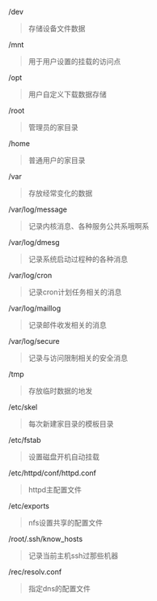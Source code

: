 /dev

 >存储设备文件数据

/mnt

>用于用户设置的挂载的访问点

/opt

> 用户自定义下载数据存储

/root

> 管理员的家目录

/home

>  普通用户的家目录

/var

> 存放经常变化的数据

/var/log/message

> 记录内核消息、各种服务公共系哦啊系

/var/log/dmesg

> 记录系统启动过程种的各种消息

/var/log/cron

>  记录cron计划任务相关的消息

/var/log/maillog

> 记录邮件收发相关的消息

/var/log/secure

> 记录与访问限制相关的安全消息

/tmp

> 存放临时数据的地发

/etc/skel

> 每次新建家目录的模板目录

/etc/fstab

> 设置磁盘开机自动挂载

/etc/httpd/conf/httpd.conf

> httpd主配置文件

/etc/exports

> nfs设置共享的配置文件

/root/.ssh/know_hosts

> 记录当前主机ssh过那些机器

/rec/resolv.conf

> 指定dns的配置文件